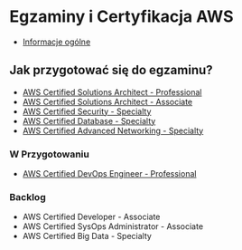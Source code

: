 # Egzaminy i Certyfikacja AWS

- [Informacje ogólne](./informacje-ogolne.md)

## Jak przygotować się do egzaminu?

- [AWS Certified Solutions Architect - Professional](./materials/AWS_Certified_Solutions_Architect_Professional/README.md)
- [AWS Certified Solutions Architect - Associate](./materials/AWS_Certified_Solutions_Architect_Associate/README.md)
- [AWS Certified Security - Specialty](./materials/AWS_Certified_Security_Speciality/README.md)
- [AWS Certified Database - Specialty](./materials/AWS_Certified_Database_Specialty/README.md)
- [AWS Certified Advanced Networking - Specialty](./materials/AWS_Certified_Advanced_Networking_Specialty/README.md)

### W Przygotowaniu

- [AWS Certified DevOps Engineer - Professional](./materials/AWS_Certified_DevOps_Engineer/aws_devops.md)

### Backlog

- AWS Certified Developer - Associate
- AWS Certified SysOps Administrator - Associate
- AWS Certified Big Data - Specialty
